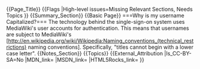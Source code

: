 {{Page_Title}}
{{Flags
|High-level issues=Missing Relevant Sections, Needs Topics
}}
{{Summary_Section}}
{{Basic Page}}
===Why is my username Capitalized?===
The technology behind the single-sign-on system uses MediaWiki's user accounts for authentication.  This means that usernames are subject to MediaWiki's [http://en.wikipedia.org/wiki/Wikipedia:Naming_conventions_(technical_restrictions) naming conventions].  Specifically, "titles cannot begin with a lower case letter".
{{Notes_Section}}
{{Topics}}
{{External_Attribution
|Is_CC-BY-SA=No
|MDN_link=
|MSDN_link=
|HTML5Rocks_link=
}}